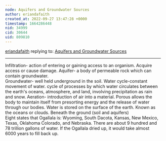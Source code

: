 ```yaml
---
node: Aquifers and Groundwater Sources 
author: eriandafaith
created_at: 2022-09-27 13:47:28 +0000
timestamp: 1664286448
nid: 34999
cid: 30644
uid: 809810
---
```




[eriandafaith](../profile/eriandafaith) replying to: [Aquifers and Groundwater Sources ](../notes/TheChessGym/09-27-2022/aquifers-and-groundwater-sources)

----
Infiltration- action of entering or gaining access to an organism. Acquire access or cause damage. 
Aquifer- a body of permeable rock which can contain groundwater.  
Groundwater- well held underground in the soil. 
Water cycle-constant movement of water. cycle of processes by which water circulates between the earth's oceans, atmosphere, and land, involving precipitation as rain and snow. 
Aeration- introduction of air into a material. 
Porous allows the body to maintain itself from presorting energy and the release of water through our bodies. 
Water is stored on the surface of the earth. Known as the oceans or clouds. Beneath the ground (soil and aquifers)   
Eight states that Ogallala is: Wyoming, South Dacota, Kansas, New Mexico, Texas, Oklahoma Colorado, and Nebraska. 
There are about 9 hundred and 78 trillion gallons of water. 
If the Ogallala dried up, it would take almost 6000 years to fill back up. 